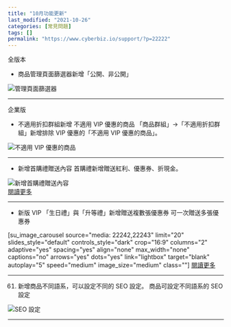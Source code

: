 ```yaml
---
title: "10月功能更新"
last_modified: "2021-10-26"
categories: [常見問題]
tags: []
permalink: "https://www.cyberbiz.io/support/?p=22222"
---
```


全版本  


* 商品管理頁面篩選器新增「公開、非公開」 

![管理頁面篩選器](https://www.cyberbiz.io/support/wp-content/uploads/2021/10/10月功能更新01.png)  

* * *



企業版  


* 不適用折扣群組新增 不適用 VIP 優惠的商品 
「商品群組」→「不適用折扣群組」新增排除 VIP 優惠的「不適用 VIP 優惠的商品」。  

![不適用 VIP 優惠的商品](https://www.cyberbiz.io/support/wp-content/uploads/2021/10/10月功能更新02.png)  

* * *

* 新增首購禮贈送內容 
首購禮新增贈送紅利、優惠券、折現金。  

![新增首購禮贈送內容](https://www.cyberbiz.io/support/wp-content/uploads/2021/10/10月功能更新03.png)  
[閱讀更多](https://www.cyberbiz.io/support/?p=10419)  

* * *

* 新版 VIP 「生日禮」與「升等禮」新增贈送複數張優惠券 
可一次贈送多張優惠券  

[su_image_carousel source="media: 22242,22243" limit="20"
slides_style="default" controls_style="dark" crop="16:9" columns="2"
adaptive="yes" spacing="yes" align="none" max_width="none" captions="no"
arrows="yes" dots="yes" link="lightbox" target="blank" autoplay="5"
speed="medium" image_size="medium" class=""]
[閱讀更多](https://www.cyberbiz.io/support/?p=12426)  

* * *

61. 新增商品不同語系，可以設定不同的 SEO 設定。 
商品可設定不同語系的 SEO設定  

![ SEO 設定](https://www.cyberbiz.io/support/wp-content/uploads/2021/10/10月功能更新06.png)  

* * *


